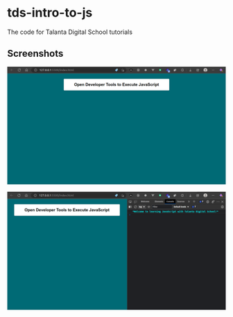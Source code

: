 # tds-intro-to-js

The code for Talanta Digital School tutorials

## Screenshots

![Screenshot](images/ss1.png)

![Screenshot](images/ss2.png)
